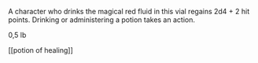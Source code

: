 A character who drinks the magical red fluid in this vial regains 2d4 + 2 hit points. Drinking or administering a potion takes an action.

0,5 lb

[[potion of healing]]